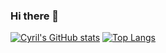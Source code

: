 ### Hi there 👋

[![Cyril's GitHub stats](https://github-readme-stats.vercel.app/api?username=CyrilSharma)](https://github.com/CyrilSharma/github-readme-stats)
[![Top Langs](https://github-readme-stats.vercel.app/api/top-langs/?username=CyrilSharma)](https://github.com/CyrilSharma/github-readme-stats)
<!--
**CyrilSharma/CyrilSharma** is a ✨ _special_ ✨ repository because its `README.md` (this file) appears on your GitHub profile.

Here are some ideas to get you started:

- 🔭 I’m currently working on ...
- 🌱 I’m currently learning ...
- 👯 I’m looking to collaborate on ...
- 🤔 I’m looking for help with ...
- 💬 Ask me about ...
- 📫 How to reach me: ...
- 😄 Pronouns: ...
- ⚡ Fun fact: ...
-->
